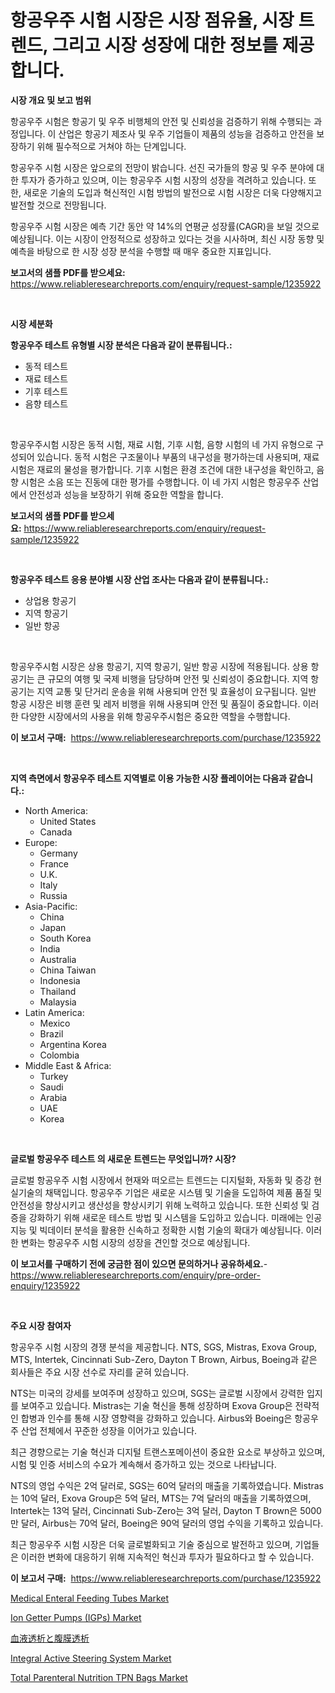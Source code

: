 <p><h1>항공우주 시험 시장은 시장 점유율, 시장 트렌드, 그리고 시장 성장에 대한 정보를 제공합니다.</h1></p><p><strong>시장 개요 및 보고 범위</strong></p>
<p><p>항공우주 시험은 항공기 및 우주 비행체의 안전 및 신뢰성을 검증하기 위해 수행되는 과정입니다. 이 산업은 항공기 제조사 및 우주 기업들이 제품의 성능을 검증하고 안전을 보장하기 위해 필수적으로 거쳐야 하는 단계입니다.</p><p>항공우주 시험 시장은 앞으로의 전망이 밝습니다. 선진 국가들의 항공 및 우주 분야에 대한 투자가 증가하고 있으며, 이는 항공우주 시험 시장의 성장을 격려하고 있습니다. 또한, 새로운 기술의 도입과 혁신적인 시험 방법의 발전으로 시험 시장은 더욱 다양해지고 발전할 것으로 전망됩니다.</p><p>항공우주 시험 시장은 예측 기간 동안 약 14%의 연평균 성장률(CAGR)을 보일 것으로 예상됩니다. 이는 시장이 안정적으로 성장하고 있다는 것을 시사하며, 최신 시장 동향 및 예측을 바탕으로 한 시장 성장 분석을 수행할 때 매우 중요한 지표입니다.</p></p>
<p><strong>보고서의 샘플 PDF를 받으세요:</strong> <a href="https://www.reliableresearchreports.com/enquiry/request-sample/1235922">https://www.reliableresearchreports.com/enquiry/request-sample/1235922</a></p>
<p>&nbsp;</p>
<p><strong>시장 세분화</strong></p>
<p><strong>항공우주 테스트 유형별 시장 분석은 다음과 같이 분류됩니다.:</strong></p>
<p><ul><li>동적 테스트</li><li>재료 테스트</li><li>기후 테스트</li><li>음향 테스트</li></ul></p>
<p>&nbsp;</p>
<p><p>항공우주시험 시장은 동적 시험, 재료 시험, 기후 시험, 음향 시험의 네 가지 유형으로 구성되어 있습니다. 동적 시험은 구조물이나 부품의 내구성을 평가하는데 사용되며, 재료 시험은 재료의 물성을 평가합니다. 기후 시험은 환경 조건에 대한 내구성을 확인하고, 음향 시험은 소음 또는 진동에 대한 평가를 수행합니다. 이 네 가지 시험은 항공우주 산업에서 안전성과 성능을 보장하기 위해 중요한 역할을 합니다.</p></p>
<p><strong>보고서의 샘플 PDF를 받으세요:</strong>&nbsp;<a href="https://www.reliableresearchreports.com/enquiry/request-sample/1235922">https://www.reliableresearchreports.com/enquiry/request-sample/1235922</a></p>
<p>&nbsp;</p>
<p><strong> 항공우주 테스트 응용 분야별 시장 산업 조사는 다음과 같이 분류됩니다.:</strong></p>
<p><ul><li>상업용 항공기</li><li>지역 항공기</li><li>일반 항공</li></ul></p>
<p>&nbsp;</p>
<p><p>항공우주시험 시장은 상용 항공기, 지역 항공기, 일반 항공 시장에 적용됩니다. 상용 항공기는 큰 규모의 여행 및 국제 비행을 담당하며 안전 및 신뢰성이 중요합니다. 지역 항공기는 지역 교통 및 단거리 운송을 위해 사용되며 안전 및 효율성이 요구됩니다. 일반 항공 시장은 비행 훈련 및 레저 비행을 위해 사용되며 안전 및 품질이 중요합니다. 이러한 다양한 시장에서의 사용을 위해 항공우주시험은 중요한 역할을 수행합니다.</p></p>
<p><strong>이 보고서 구매:</strong>&nbsp; <a href="https://www.reliableresearchreports.com/purchase/1235922">https://www.reliableresearchreports.com/purchase/1235922</a></p>
<p>&nbsp;</p>
<p><strong>지역 측면에서 항공우주 테스트 지역별로 이용 가능한 시장 플레이어는 다음과 같습니다.:</strong></p>
<p><ul>
    <li>
        North America:
        <ul>
            <li>United States</li>
            <li>Canada</li>
        </ul>
    </li>
    <li>
        Europe:
        <ul>
            <li>Germany</li>
            <li>France</li>
            <li>U.K.</li>
            <li>Italy</li>
            <li>Russia</li>
        </ul>
    </li>
    <li>
        Asia-Pacific:
        <ul>
            <li>China</li>
            <li>Japan</li>
            <li>South Korea</li>
            <li>India</li>
            <li>Australia</li>
            <li>China Taiwan</li>
            <li>Indonesia</li>
            <li>Thailand</li>
            <li>Malaysia</li>
        </ul>
    </li>
    <li>
        Latin America:
        <ul>
            <li>Mexico</li>
            <li>Brazil</li>
            <li>Argentina Korea</li>
            <li>Colombia</li>
        </ul>
    </li>
    <li>
        Middle East & Africa:
        <ul>
            <li>Turkey</li>
            <li>Saudi</li>
            <li>Arabia</li>
            <li>UAE</li>
            <li>Korea</li>
        </ul>
    </li>
    </ul></p>
<p>&nbsp;</p>
<p><strong>글로벌 항공우주 테스트 의 새로운 트렌드는 무엇입니까? 시장?</strong></p>
<p><p>글로벌 항공우주 시험 시장에서 현재와 떠오르는 트렌드는 디지털화, 자동화 및 증강 현실기술의 채택입니다. 항공우주 기업은 새로운 시스템 및 기술을 도입하여 제품 품질 및 안전성을 향상시키고 생산성을 향상시키기 위해 노력하고 있습니다. 또한 신뢰성 및 검증을 강화하기 위해 새로운 테스트 방법 및 시스템을 도입하고 있습니다. 미래에는 인공지능 및 빅데이터 분석을 활용한 신속하고 정확한 시험 기술의 확대가 예상됩니다. 이러한 변화는 항공우주 시험 시장의 성장을 견인할 것으로 예상됩니다.</p></p>
<p><strong>이 보고서를 구매하기 전에 궁금한 점이 있으면 문의하거나 공유하세요.</strong>- <a href="https://www.reliableresearchreports.com/enquiry/pre-order-enquiry/1235922">https://www.reliableresearchreports.com/enquiry/pre-order-enquiry/1235922</a></p>
<p>&nbsp;</p>
<p><strong>주요 시장 참여자</strong></p>
<p><p>항공우주 시험 시장의 경쟁 분석을 제공합니다. NTS, SGS, Mistras, Exova Group, MTS, Intertek, Cincinnati Sub-Zero, Dayton T Brown, Airbus, Boeing과 같은 회사들은 주요 시장 선수로 자리를 굳혀 있습니다. </p><p>NTS는 미국의 강세를 보여주며 성장하고 있으며, SGS는 글로벌 시장에서 강력한 입지를 보여주고 있습니다. Mistras는 기술 혁신을 통해 성장하며 Exova Group은 전략적인 합병과 인수를 통해 시장 영향력을 강화하고 있습니다. Airbus와 Boeing은 항공우주 산업 전체에서 꾸준한 성장을 이어가고 있습니다. </p><p>최근 경향으로는 기술 혁신과 디지털 트랜스포메이션이 중요한 요소로 부상하고 있으며, 시험 및 인증 서비스의 수요가 계속해서 증가하고 있는 것으로 나타납니다. </p><p>NTS의 영업 수익은 2억 달러로, SGS는 60억 달러의 매출을 기록하였습니다. Mistras는 10억 달러, Exova Group은 5억 달러, MTS는 7억 달러의 매출을 기록하였으며, Intertek는 13억 달러, Cincinnati Sub-Zero는 3억 달러, Dayton T Brown은 5000만 달러, Airbus는 70억 달러, Boeing은 90억 달러의 영업 수익을 기록하고 있습니다. </p><p>최근 항공우주 시험 시장은 더욱 글로벌화되고 기술 중심으로 발전하고 있으며, 기업들은 이러한 변화에 대응하기 위해 지속적인 혁신과 투자가 필요하다고 할 수 있습니다.</p></p>
<p><strong>이 보고서 구매:</strong>&nbsp;&nbsp;<a href="https://www.reliableresearchreports.com/purchase/1235922">https://www.reliableresearchreports.com/purchase/1235922</a></p>
<p><p><a href="https://github.com/GroverBarry/Market-Research-Report-List-4/blob/main/medical-enteral-feeding-tubes-market.md">Medical Enteral Feeding Tubes Market</a></p><p><a href="https://issuu.com/reportprime-2/docs/ion-getter-pumps-igps-market-size-2030.pptx">Ion Getter Pumps (IGPs) Market</a></p><p><a href="https://github.com/joaejkdzgyljvo6/Market-Research-Report-List-1/blob/main/6684573186546.md">血液透析と腹膜透析</a></p><p><a href="https://view.publitas.com/reportprime-1/integral-active-steering-system-market-size-2024-2031-global-industrial-analysis-key-geographical-regions-market-share-top-key-players-product-types-and-forecast-research-report/">Integral Active Steering System Market</a></p><p><a href="https://github.com/lylyparadise/Market-Research-Report-List-2/blob/main/total-parenteral-nutrition-tpn-bags-market.md">Total Parenteral Nutrition TPN Bags Market</a></p></p>

